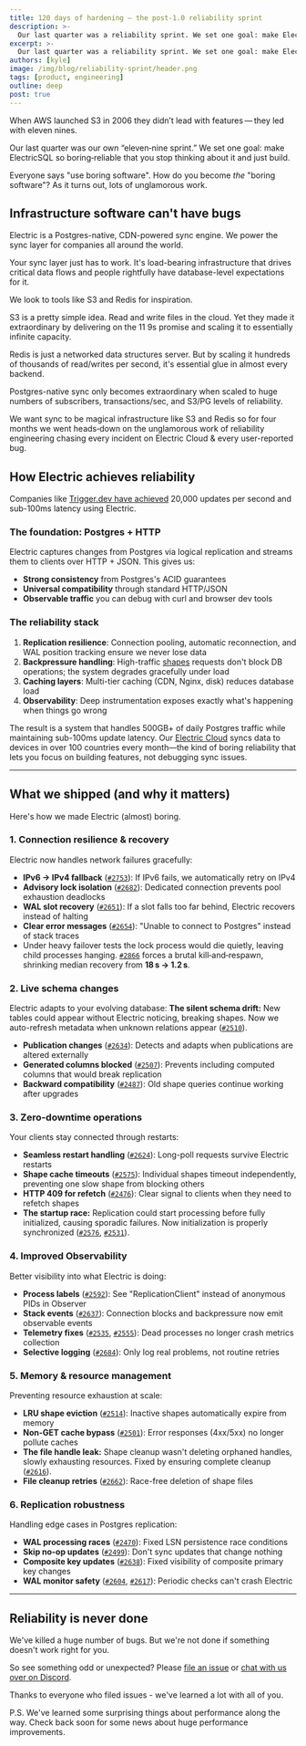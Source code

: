 ```yaml
---
title: 120 days of hardening – the post‑1.0 reliability sprint
description: >-
  Our last quarter was a reliability sprint. We set one goal: make ElectricSQL so boring‑reliable that you stop thinking about it and just build.
excerpt: >-
  Our last quarter was a reliability sprint. We set one goal: make ElectricSQL so boring‑reliable that you stop thinking about it and just build.
authors: [kyle]
image: /img/blog/reliability-sprint/header.png
tags: [product, engineering]
outline: deep
post: true
---
```


When AWS launched S3 in 2006 they didn’t lead with features — they led with eleven nines.

Our last quarter was our own “eleven‑nine sprint.” We set one goal: make ElectricSQL so boring‑reliable that you stop thinking about it and just build.

Everyone says "use boring software". How do you become _the_ "boring software"? As it turns out, lots of unglamorous work.

## Infrastructure software can't have bugs

Electric is a Postgres-native, CDN-powered sync engine. We power the sync layer for companies all around the world.

Your sync layer just has to work. It's load-bearing infrastructure that drives critical data flows and people rightfully have database-level expectations for it.

We look to tools like S3 and Redis for inspiration.

S3 is a pretty simple idea. Read and write files in the cloud. Yet they made it extraordinary by delivering on the 11 9s promise and scaling it to essentially infinite capacity.

Redis is just a networked data structures server. But by scaling it hundreds of thousands of read/writes per second, it's essential glue in almost every backend.

Postgres-native sync only becomes extraordinary when scaled to huge numbers of subscribers, transactions/sec, and S3/PG levels of reliability.

We want sync to be magical infrastructure like S3 and Redis so for four months we went heads‑down on the unglamorous work of reliability engineering chasing every incident on Electric Cloud & every user-reported bug.

## How Electric achieves reliability

Companies like [Trigger.dev have achieved](https://trigger.dev/blog/how-we-built-realtime) 20,000 updates per second and sub-100ms latency using Electric.

### The foundation: Postgres + HTTP
Electric captures changes from Postgres via logical replication and streams them to clients over HTTP + JSON. This gives us:
- **Strong consistency** from Postgres's ACID guarantees
- **Universal compatibility** through standard HTTP/JSON
- **Observable traffic** you can debug with curl and browser dev tools

### The reliability stack
1. **Replication resilience**: Connection pooling, automatic reconnection, and WAL position tracking ensure we never lose data
2. **Backpressure handling**: High-traffic [shapes](https://electric-sql.com/docs/guides/shapes) requests don't block DB operations; the system degrades gracefully under load  
3. **Caching layers**: Multi-tier caching (CDN, Nginx, disk) reduces database load
4. **Observability**: Deep instrumentation exposes exactly what's happening when things go wrong

The result is a system that handles 500GB+ of daily Postgres traffic while maintaining sub-100ms update latency. Our [Electric Cloud](https://electric-sql.com/product/cloud) syncs data to devices in over 100 countries every month—the kind of boring reliability that lets you focus on building features, not debugging sync issues.

---

## What we shipped (and why it matters)

Here's how we made Electric (almost) boring.

### 1. Connection resilience & recovery
Electric now handles network failures gracefully:
- **IPv6 → IPv4 fallback** ([`#2753`](https://github.com/electric-sql/electric/pull/2753)): If IPv6 fails, we automatically retry on IPv4
- **Advisory lock isolation** ([`#2682`](https://github.com/electric-sql/electric/pull/2682)): Dedicated connection prevents pool exhaustion deadlocks
- **WAL slot recovery** ([`#2651`](https://github.com/electric-sql/electric/pull/2651)): If a slot falls too far behind, Electric recovers instead of halting
- **Clear error messages** ([`#2654`](https://github.com/electric-sql/electric/pull/2654)): "Unable to connect to Postgres" instead of stack traces
- Under heavy failover tests the lock process would die quietly, leaving child processes hanging. [`#2866`](https://github.com/electric-sql/electric/pull/2866) forces a brutal kill‑and‑respawn, shrinking median recovery from **18 s → 1.2 s**.

### 2. Live schema changes
Electric adapts to your evolving database:
**The silent schema drift:** New tables could appear without Electric noticing, breaking shapes. Now we auto-refresh metadata when unknown relations appear ([`#2510`](https://github.com/electric-sql/electric/pull/2510)).
- **Publication changes** ([`#2634`](https://github.com/electric-sql/electric/pull/2634)): Detects and adapts when publications are altered externally
- **Generated columns blocked** ([`#2507`](https://github.com/electric-sql/electric/pull/2507)): Prevents including computed columns that would break replication
- **Backward compatibility** ([`#2487`](https://github.com/electric-sql/electric/pull/2487)): Old shape queries continue working after upgrades

### 3. Zero-downtime operations
Your clients stay connected through restarts:
- **Seamless restart handling** ([`#2624`](https://github.com/electric-sql/electric/pull/2624)): Long-poll requests survive Electric restarts
- **Shape cache timeouts** ([`#2575`](https://github.com/electric-sql/electric/pull/2575)): Individual shapes timeout independently, preventing one slow shape from blocking others
- **HTTP 409 for refetch** ([`#2476`](https://github.com/electric-sql/electric/pull/2476)): Clear signal to clients when they need to refetch shapes
- **The startup race:** Replication could start processing before fully initialized, causing sporadic failures. Now initialization is properly synchronized ([`#2576`](https://github.com/electric-sql/electric/pull/2576), [`#2531`](https://github.com/electric-sql/electric/pull/2531)).

### 4. Improved Observability
Better visibility into what Electric is doing:
- **Process labels** ([`#2592`](https://github.com/electric-sql/electric/pull/2592)): See "ReplicationClient" instead of anonymous PIDs in Observer
- **Stack events** ([`#2637`](https://github.com/electric-sql/electric/pull/2637)): Connection blocks and backpressure now emit observable events
- **Telemetry fixes** ([`#2535`](https://github.com/electric-sql/electric/pull/2535), [`#2555`](https://github.com/electric-sql/electric/pull/2555)): Dead processes no longer crash metrics collection
- **Selective logging** ([`#2684`](https://github.com/electric-sql/electric/pull/2684)): Only log real problems, not routine retries

### 5. Memory & resource management
Preventing resource exhaustion at scale:
- **LRU shape eviction** ([`#2514`](https://github.com/electric-sql/electric/pull/2514)): Inactive shapes automatically expire from memory
- **Non-GET cache bypass** ([`#2501`](https://github.com/electric-sql/electric/pull/2501)): Error responses (4xx/5xx) no longer pollute caches
- **The file handle leak:** Shape cleanup wasn't deleting orphaned handles, slowly exhausting resources. Fixed by ensuring complete cleanup ([`#2616`](https://github.com/electric-sql/electric/pull/2616)).
- **File cleanup retries** ([`#2662`](https://github.com/electric-sql/electric/pull/2662)): Race-free deletion of shape files

### 6. Replication robustness
Handling edge cases in Postgres replication:
- **WAL processing races** ([`#2470`](https://github.com/electric-sql/electric/pull/2470)): Fixed LSN persistence race conditions
- **Skip no-op updates** ([`#2499`](https://github.com/electric-sql/electric/pull/2499)): Don't sync updates that change nothing
- **Composite key updates** ([`#2638`](https://github.com/electric-sql/electric/pull/2638)): Fixed visibility of composite primary key changes
- **WAL monitor safety** ([`#2604`](https://github.com/electric-sql/electric/pull/2604), [`#2617`](https://github.com/electric-sql/electric/pull/2617)): Periodic checks can't crash Electric

---

## Reliability is never done

We've killed a huge number of bugs. But we're not done if something doesn't work right for you.

So see something odd or unexpected? Please [file an issue](https://github.com/electric-sql/electric/) or [chat with us over on Discord](https://discord.electric-sql.com/).

Thanks to everyone who filed issues - we've learned a lot with all of you.

P.S. We've learned some surprising things about performance along the way. Check back soon for some news about huge performance improvements.
